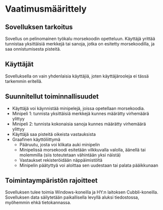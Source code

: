 # Vaatimusmäärittely

## Sovelluksen tarkoitus

Sovellus on pelinomainen työkalu morsekoodin opetteluun. Käyttäjä yrittää tunnistaa yksittäisiä merkkejä tai sanoja,
jotka on esitetty morsekoodilla, ja saa onnistumisesta pisteitä. 

## Käyttäjät

Sovelluksella on vain yhdenlaisia käyttäjiä, joten käyttäjärooleja ei tässä tarkemmin eritellä.

## Suunnitellut toiminnallisuudet

- Käyttäjä voi käynnistää minipelejä, joissa opetellaan morsekoodia.
- Minipeli 1: tunnista yksittäisiä merkkejä kunnes määrätty virhemäärä ylittyy
- Minipeli 2: tunnista kokonaisia sanoja kunnes määrätty virhemäärä ylittyy
- Käyttäjä saa pisteitä oikeista vastauksista
- Graafinen käyttöliittymä
  - Pääruutu, josta voi klikata auki minipelin
  - Minipelissä morsekoodi esitetään vilkkuvalla valolla, äänellä tai molemmilla 
  (siis toteutetaan vähintään yksi näistä)
  - Vastaukset rekisteröidään näppäimistöltä
  - Minipelin päätyttyä voi aloittaa sen uudestaan tai palata pääikkunaan
 
## Toimintaympäristön rajoitteet

Sovelluksen tulee toimia Windows-koneilla ja HY:n laitoksen Cubbli-koneilla. Sovelluksen data säilytetään
paikallisella levyllä aluksi tiedostossa, myöhemmin ehkä tietokannassa.
